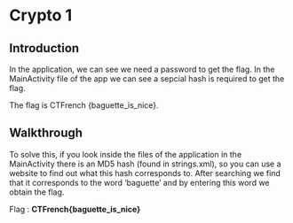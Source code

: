# Crypto 1

## Introduction

In the application, we can see we need a password to get the flag.
In the MainActivity file of the app we can see a sepcial hash is required to get the flag.

The flag is CTFrench {baguette_is_nice}.

## Walkthrough 

To solve this, if you look inside the files of the application in the MainActivity there is an MD5 hash (found in strings.xml), so you can use a website to find out what this hash corresponds to. 
After searching we find that it corresponds to the word ‘baguette’ and by entering this word we obtain the flag.

Flag : **CTFrench{baguette_is_nice}**




